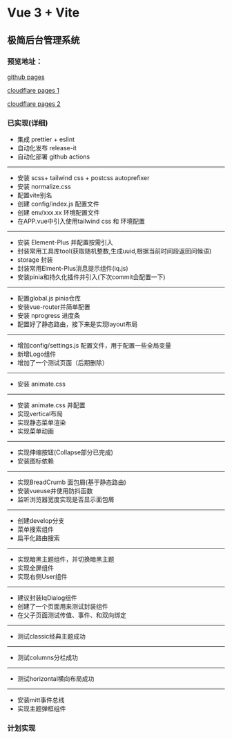 # Vue 3 + Vite

## 极简后台管理系统

### 预览地址：
[github pages](https://marioliu2001.github.io/vue3-iqoo-admin-easy-template)

[cloudflare pages 1](https://vue3-iqoo-admin-easy-template.mario167.onflashdrive.app)

[cloudflare pages 2](https://vue3-iqoo-admin-easy-template.pages.dev)

### 已实现(详细)

- 集成 prettier + eslint
- 自动化发布 release-it
- 自动化部署 github actions
---
- 安装 scss+ tailwind css + postcss autoprefixer
- 安装 normalize.css
- 配置vite别名
- 创建 config/index.js 配置文件
- 创建 env/xxx.xx 环境配置文件
- 在APP.vue中引入使用tailwind css 和 环境配置
---
- 安装 Element-Plus 并配置按需引入
- 封装常用工具库tool(获取随机整数,生成uuid,根据当前时间段返回问候语)
- storage 封装
- 封装常用Elment-Plus消息提示组件(iq.js)
- 安装pinia和持久化插件并引入(下次commit会配置一下)
---
- 配置global.js pinia仓库
- 安装vue-router并简单配置
- 安装 nprogress 进度条
- 配置好了静态路由，接下来是实现layout布局
---
- 增加config/settings.js 配置文件，用于配置一些全局变量
- 新增Logo组件
- 增加了一个测试页面（后期删除）
---
- 安装 animate.css
---
- 安装 animate.css 并配置
- 实现vertical布局
- 实现静态菜单渲染
- 实现菜单动画
---
- 实现伸缩按钮(Collapse部分已完成)
- 安装图标依赖
---
- 实现BreadCrumb 面包屑(基于静态路由)
- 安装vueuse并使用防抖函数
- 监听浏览器宽度实现是否显示面包屑
---
- 创建develop分支
- 菜单搜索组件
- 扁平化路由搜索
---
- 实现暗黑主题组件，并切换暗黑主题
- 实现全屏组件
- 实现右侧User组件
---
- 建议封装IqDialog组件
- 创建了一个页面用来测试封装组件
- 在父子页面测试传值、事件、和双向绑定
---
- 测试classic经典主题成功
---
- 测试columns分栏成功
---
- 测试horizontal横向布局成功
---
- 安装mitt事件总线
- 实现主题弹框组件
### 计划实现
